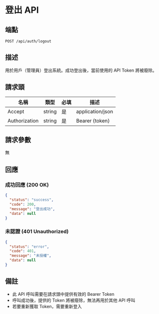 # 登出 API

## 端點

`POST /api/auth/logout`

## 描述

用於用戶（管理員）登出系統。成功登出後，當前使用的 API Token 將被廢除。

## 請求頭

| 名稱          | 類型   | 必填 | 描述                          |
|--------------|--------|------|------------------------------|
| Accept       | string | 是   | application/json             |
| Authorization| string | 是   | Bearer {token}               |

## 請求參數

無

## 回應

### 成功回應 (200 OK)

```json
{
  "status": "success",
  "code": 200,
  "message": "登出成功",
  "data": null
}
```

### 未認證 (401 Unauthorized)

```json
{
  "status": "error",
  "code": 401,
  "message": "未授權",
  "data": null
}
```

## 備註

- 此 API 呼叫需要在請求頭中提供有效的 Bearer Token
- 呼叫成功後，提供的 Token 將被廢除，無法再用於其他 API 呼叫
- 若要重新獲取 Token，需要重新登入 